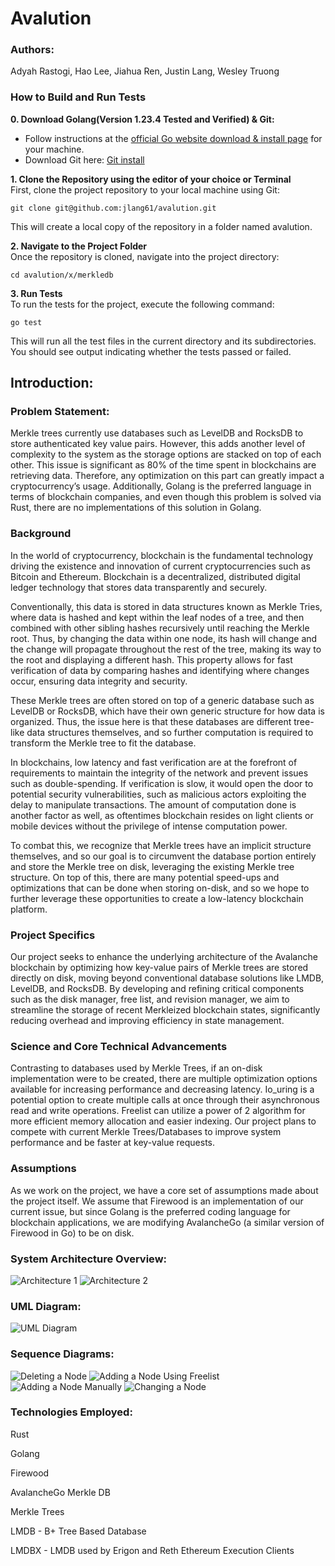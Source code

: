 # Avalution

### Authors:

Adyah Rastogi, Hao Lee, Jiahua Ren, Justin Lang, Wesley Truong


### How to Build and Run Tests
**0. Download Golang(Version 1.23.4 Tested and Verified) & Git:**
- Follow instructions at the [official Go website download & install page](https://go.dev/doc/install) for your machine. 
- Download Git here: [Git install](https://git-scm.com/downloads)

**1. Clone the Repository using the editor of your choice or Terminal** <br>
First, clone the project repository to your local machine using Git:

```
git clone git@github.com:jlang61/avalution.git
```
This will create a local copy of the repository in a folder named avalution.

**2. Navigate to the Project Folder** <br>
Once the repository is cloned, navigate into the project directory:

```
cd avalution/x/merkledb
```
**3. Run Tests** <br>
To run the tests for the project, execute the following command:

```
go test
```
This will run all the test files in the current directory and its subdirectories. You should see output indicating whether the tests passed or failed.


## Introduction:

### Problem Statement:

Merkle trees currently use databases such as LevelDB and RocksDB to store authenticated key value pairs. However, this adds another level of complexity to the system as the storage options are stacked on top of each other. This issue is significant as 80% of the time spent in blockchains are retrieving data. Therefore, any optimization on this part can greatly impact a cryptocurrency’s usage. Additionally, Golang is the preferred language in terms of blockchain companies, and even though this problem is solved via Rust, there are no implementations of this solution in Golang.

### Background

In the world of cryptocurrency, blockchain is the fundamental technology driving the existence and innovation of current cryptocurrencies such as Bitcoin and Ethereum. Blockchain is a decentralized, distributed digital ledger technology that stores data transparently and securely. 

Conventionally, this data is stored in data structures known as Merkle Tries, where data is hashed and kept within the leaf nodes of a tree, and then combined with other sibling hashes recursively until reaching the Merkle root. Thus, by changing the data within one node, its hash will change and the change will propagate throughout the rest of the tree, making its way to the root and displaying a different hash. This property allows for fast verification of data by comparing hashes and identifying where changes occur, ensuring data integrity and security.

These Merkle trees are often stored on top of a generic database such as LevelDB or RocksDB, which have their own generic structure for how data is organized. Thus, the issue here is that these databases are different tree-like data structures themselves, and so further computation is required to transform the Merkle tree to fit the database.

In blockchains, low latency and fast verification are at the forefront of requirements to maintain the integrity of the network and prevent issues such as double-spending. If verification is slow, it would open the door to potential security vulnerabilities, such as malicious actors exploiting the delay to manipulate transactions. The amount of computation done is another factor as well, as oftentimes blockchain resides on light clients or mobile devices without the privilege of intense computation power.

To combat this, we recognize that Merkle trees have an implicit structure themselves, and so our goal is to circumvent the database portion entirely and store the Merkle tree on disk, leveraging the existing Merkle tree structure. On top of this, there are many potential speed-ups and optimizations that can be done when storing on-disk, and so we hope to further leverage these opportunities to create a low-latency blockchain platform.

### Project Specifics

Our project seeks to enhance the underlying architecture of the Avalanche blockchain by optimizing how key-value pairs of Merkle trees are stored directly on disk, moving beyond conventional database solutions like LMDB, LevelDB, and RocksDB. By developing and refining critical components such as the disk manager, free list, and revision manager, we aim to streamline the storage of recent Merkleized blockchain states, significantly reducing overhead and improving efficiency in state management.

### Science and Core Technical Advancements

Contrasting to databases used by Merkle Trees, if an on-disk implementation were to be created, there are multiple optimization options available for increasing performance and decreasing latency. Io_uring is a potential option to create multiple calls at once through their asynchronous read and write operations. Freelist can utilize a power of 2 algorithm for more efficient memory allocation and easier indexing. Our project plans to compete with current Merkle Trees/Databases to improve system performance and be faster at key-value requests.

### Assumptions

As we work on the project, we have a core set of assumptions made about the project itself. We assume that Firewood is an implementation of our current issue, but since Golang is the preferred coding language for blockchain applications, we are modifying AvalancheGo (a similar version of Firewood in Go) to be on disk.

### System Architecture Overview:

![Architecture 1](images/arch1.png)
![Architecture 2](images/arch2.png)

### UML Diagram:
![UML Diagram](images/UML_class.png)

### Sequence Diagrams:

![Deleting a Node](images/delete_node.png)
![Adding a Node Using Freelist](images/add_node_freelist.png)
![Adding a Node Manually](images/adding_node_no_space.png)
![Changing a Node](images/changing_node.png)

### Technologies Employed:

Rust

Golang

Firewood

AvalancheGo Merkle DB

Merkle Trees

LMDB - B+ Tree Based Database

LMDBX - LMDB used by Erigon and Reth Ethereum Execution Clients
